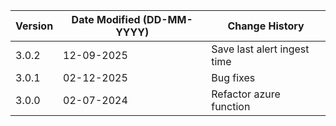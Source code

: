 | **Version** | **Date Modified (DD-MM-YYYY)** | **Change History**                          |
|-------------|--------------------------------|---------------------------------------------|
| 3.0.2       | 12-09-2025                     | Save last alert ingest time                 |
| 3.0.1       | 02-12-2025                     | Bug fixes                                   |
| 3.0.0       | 02-07-2024                     | Refactor azure function                     |